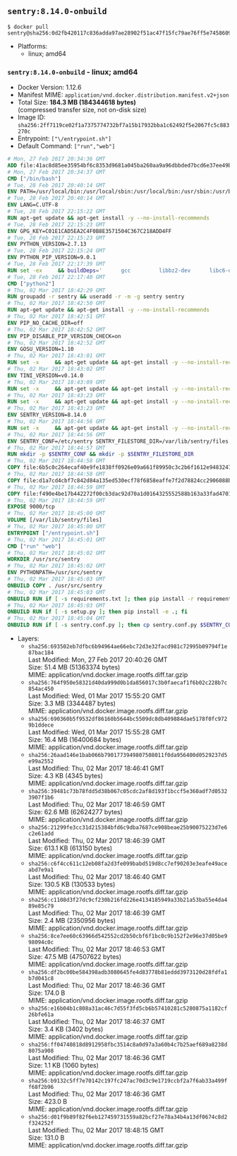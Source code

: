 ## `sentry:8.14.0-onbuild`

```console
$ docker pull sentry@sha256:0d2fb420117c836adda97ae28902f51ac47f15fc79ae76ff5e74586096d46b1a
```

-	Platforms:
	-	linux; amd64

### `sentry:8.14.0-onbuild` - linux; amd64

-	Docker Version: 1.12.6
-	Manifest MIME: `application/vnd.docker.distribution.manifest.v2+json`
-	Total Size: **184.3 MB (184344618 bytes)**  
	(compressed transfer size, not on-disk size)
-	Image ID: `sha256:2ff7119ce02f1a7375774732bf7a15b17932bba1c62492f5e2067fc5c883270c`
-	Entrypoint: `["\/entrypoint.sh"]`
-	Default Command: `["run","web"]`

```dockerfile
# Mon, 27 Feb 2017 20:34:36 GMT
ADD file:41ac8d85ee35954bf6c8353d9681a045ba260aa9a96dbbded7bcd6e37ee49bea in / 
# Mon, 27 Feb 2017 20:34:37 GMT
CMD ["/bin/bash"]
# Tue, 28 Feb 2017 20:40:14 GMT
ENV PATH=/usr/local/bin:/usr/local/sbin:/usr/local/bin:/usr/sbin:/usr/bin:/sbin:/bin
# Tue, 28 Feb 2017 20:40:14 GMT
ENV LANG=C.UTF-8
# Tue, 28 Feb 2017 22:15:22 GMT
RUN apt-get update && apt-get install -y --no-install-recommends 		ca-certificates 		libgdbm3 		libsqlite3-0 		libssl1.0.0 	&& rm -rf /var/lib/apt/lists/*
# Tue, 28 Feb 2017 22:15:23 GMT
ENV GPG_KEY=C01E1CAD5EA2C4F0B8E3571504C367C218ADD4FF
# Tue, 28 Feb 2017 22:15:23 GMT
ENV PYTHON_VERSION=2.7.13
# Tue, 28 Feb 2017 22:15:24 GMT
ENV PYTHON_PIP_VERSION=9.0.1
# Tue, 28 Feb 2017 22:17:39 GMT
RUN set -ex 	&& buildDeps=' 		gcc 		libbz2-dev 		libc6-dev 		libdb-dev 		libgdbm-dev 		libncurses-dev 		libreadline-dev 		libsqlite3-dev 		libssl-dev 		make 		tcl-dev 		tk-dev 		wget 		xz-utils 		zlib1g-dev 	' 	&& apt-get update && apt-get install -y $buildDeps --no-install-recommends && rm -rf /var/lib/apt/lists/* 		&& wget -O python.tar.xz "https://www.python.org/ftp/python/${PYTHON_VERSION%%[a-z]*}/Python-$PYTHON_VERSION.tar.xz" 	&& wget -O python.tar.xz.asc "https://www.python.org/ftp/python/${PYTHON_VERSION%%[a-z]*}/Python-$PYTHON_VERSION.tar.xz.asc" 	&& export GNUPGHOME="$(mktemp -d)" 	&& gpg --keyserver ha.pool.sks-keyservers.net --recv-keys "$GPG_KEY" 	&& gpg --batch --verify python.tar.xz.asc python.tar.xz 	&& rm -r "$GNUPGHOME" python.tar.xz.asc 	&& mkdir -p /usr/src/python 	&& tar -xJC /usr/src/python --strip-components=1 -f python.tar.xz 	&& rm python.tar.xz 		&& cd /usr/src/python 	&& ./configure 		--enable-shared 		--enable-unicode=ucs4 	&& make -j$(nproc) 	&& make install 	&& ldconfig 			&& wget -O /tmp/get-pip.py 'https://bootstrap.pypa.io/get-pip.py' 		&& python2 /tmp/get-pip.py "pip==$PYTHON_PIP_VERSION" 		&& rm /tmp/get-pip.py 	&& pip install --no-cache-dir --upgrade --force-reinstall "pip==$PYTHON_PIP_VERSION" 	&& [ "$(pip list |tac|tac| awk -F '[ ()]+' '$1 == "pip" { print $2; exit }')" = "$PYTHON_PIP_VERSION" ] 		&& find /usr/local -depth 		\( 			\( -type d -a -name test -o -name tests \) 			-o 			\( -type f -a -name '*.pyc' -o -name '*.pyo' \) 		\) -exec rm -rf '{}' + 	&& apt-get purge -y --auto-remove $buildDeps 	&& rm -rf /usr/src/python ~/.cache
# Tue, 28 Feb 2017 22:17:40 GMT
CMD ["python2"]
# Thu, 02 Mar 2017 18:42:29 GMT
RUN groupadd -r sentry && useradd -r -m -g sentry sentry
# Thu, 02 Mar 2017 18:42:50 GMT
RUN apt-get update && apt-get install -y --no-install-recommends         gcc         git         libffi-dev         libjpeg-dev         libpq-dev         libxml2-dev         libxslt-dev         libyaml-dev     && rm -rf /var/lib/apt/lists/*
# Thu, 02 Mar 2017 18:42:51 GMT
ENV PIP_NO_CACHE_DIR=off
# Thu, 02 Mar 2017 18:42:52 GMT
ENV PIP_DISABLE_PIP_VERSION_CHECK=on
# Thu, 02 Mar 2017 18:42:52 GMT
ENV GOSU_VERSION=1.10
# Thu, 02 Mar 2017 18:43:01 GMT
RUN set -x     && apt-get update && apt-get install -y --no-install-recommends wget && rm -rf /var/lib/apt/lists/*     && wget -O /usr/local/bin/gosu "https://github.com/tianon/gosu/releases/download/$GOSU_VERSION/gosu-$(dpkg --print-architecture)"     && wget -O /usr/local/bin/gosu.asc "https://github.com/tianon/gosu/releases/download/$GOSU_VERSION/gosu-$(dpkg --print-architecture).asc"     && export GNUPGHOME="$(mktemp -d)"     && gpg --keyserver ha.pool.sks-keyservers.net --recv-keys B42F6819007F00F88E364FD4036A9C25BF357DD4     && gpg --batch --verify /usr/local/bin/gosu.asc /usr/local/bin/gosu     && rm -r "$GNUPGHOME" /usr/local/bin/gosu.asc     && chmod +x /usr/local/bin/gosu     && gosu nobody true     && apt-get purge -y --auto-remove wget
# Thu, 02 Mar 2017 18:43:02 GMT
ENV TINI_VERSION=v0.14.0
# Thu, 02 Mar 2017 18:43:09 GMT
RUN set -x     && apt-get update && apt-get install -y --no-install-recommends wget && rm -rf /var/lib/apt/lists/*     && wget -O /usr/local/bin/tini "https://github.com/krallin/tini/releases/download/$TINI_VERSION/tini"     && wget -O /usr/local/bin/tini.asc "https://github.com/krallin/tini/releases/download/$TINI_VERSION/tini.asc"     && export GNUPGHOME="$(mktemp -d)"     && gpg --keyserver ha.pool.sks-keyservers.net --recv-keys 6380DC428747F6C393FEACA59A84159D7001A4E5     && gpg --batch --verify /usr/local/bin/tini.asc /usr/local/bin/tini     && rm -r "$GNUPGHOME" /usr/local/bin/tini.asc     && chmod +x /usr/local/bin/tini     && tini -h     && apt-get purge -y --auto-remove wget
# Thu, 02 Mar 2017 18:43:23 GMT
RUN set -x     && apt-get update && apt-get install -y --no-install-recommends make && rm -rf /var/lib/apt/lists/*     && pip install librabbitmq==1.6.1     && python -c 'import librabbitmq'     && apt-get purge -y --auto-remove make
# Thu, 02 Mar 2017 18:43:23 GMT
ENV SENTRY_VERSION=8.14.0
# Thu, 02 Mar 2017 18:44:56 GMT
RUN set -x     && apt-get update && apt-get install -y --no-install-recommends wget g++ && rm -rf /var/lib/apt/lists/*     && mkdir -p /usr/src/sentry     && wget -O /usr/src/sentry/sentry-${SENTRY_VERSION}-py27-none-any.whl "https://github.com/getsentry/sentry/releases/download/${SENTRY_VERSION}/sentry-${SENTRY_VERSION}-py27-none-any.whl"     && wget -O /usr/src/sentry/sentry-${SENTRY_VERSION}-py27-none-any.whl.asc "https://github.com/getsentry/sentry/releases/download/${SENTRY_VERSION}/sentry-${SENTRY_VERSION}-py27-none-any.whl.asc"     && wget -O /usr/src/sentry/sentry_plugins-${SENTRY_VERSION}-py2.py3-none-any.whl "https://github.com/getsentry/sentry/releases/download/${SENTRY_VERSION}/sentry_plugins-${SENTRY_VERSION}-py2.py3-none-any.whl"     && wget -O /usr/src/sentry/sentry_plugins-${SENTRY_VERSION}-py2.py3-none-any.whl.asc "https://github.com/getsentry/sentry/releases/download/${SENTRY_VERSION}/sentry_plugins-${SENTRY_VERSION}-py2.py3-none-any.whl.asc"     && export GNUPGHOME="$(mktemp -d)"     && gpg --keyserver ha.pool.sks-keyservers.net --recv-keys D8749766A66DD714236A932C3B2D400CE5BBCA60     && gpg --batch --verify /usr/src/sentry/sentry-${SENTRY_VERSION}-py27-none-any.whl.asc /usr/src/sentry/sentry-${SENTRY_VERSION}-py27-none-any.whl     && gpg --batch --verify /usr/src/sentry/sentry_plugins-${SENTRY_VERSION}-py2.py3-none-any.whl.asc /usr/src/sentry/sentry_plugins-${SENTRY_VERSION}-py2.py3-none-any.whl     && pip install         /usr/src/sentry/sentry-${SENTRY_VERSION}-py27-none-any.whl         /usr/src/sentry/sentry_plugins-${SENTRY_VERSION}-py2.py3-none-any.whl     && sentry --help     && sentry plugins list     && rm -r "$GNUPGHOME" /usr/src/sentry     && apt-get purge -y --auto-remove wget g++
# Thu, 02 Mar 2017 18:44:56 GMT
ENV SENTRY_CONF=/etc/sentry SENTRY_FILESTORE_DIR=/var/lib/sentry/files
# Thu, 02 Mar 2017 18:44:57 GMT
RUN mkdir -p $SENTRY_CONF && mkdir -p $SENTRY_FILESTORE_DIR
# Thu, 02 Mar 2017 18:44:58 GMT
COPY file:6b5c0c264ecaf40e9fe1838ff0926e09a661f89950c3c2b6f1612e948324733d in /etc/sentry/ 
# Thu, 02 Mar 2017 18:44:58 GMT
COPY file:d1a7cd4cbf7c842d84a135ed530ecf78f6858eaffe7f2d78824cc2906088bdd1 in /etc/sentry/ 
# Thu, 02 Mar 2017 18:44:59 GMT
COPY file:f490e4be17b442272f00cb3dac92d70a1d0164325552588b163a33fad4701f18 in /entrypoint.sh 
# Thu, 02 Mar 2017 18:44:59 GMT
EXPOSE 9000/tcp
# Thu, 02 Mar 2017 18:45:00 GMT
VOLUME [/var/lib/sentry/files]
# Thu, 02 Mar 2017 18:45:00 GMT
ENTRYPOINT ["/entrypoint.sh"]
# Thu, 02 Mar 2017 18:45:01 GMT
CMD ["run" "web"]
# Thu, 02 Mar 2017 18:45:02 GMT
WORKDIR /usr/src/sentry
# Thu, 02 Mar 2017 18:45:02 GMT
ENV PYTHONPATH=/usr/src/sentry
# Thu, 02 Mar 2017 18:45:03 GMT
ONBUILD COPY . /usr/src/sentry
# Thu, 02 Mar 2017 18:45:03 GMT
ONBUILD RUN if [ -s requirements.txt ]; then pip install -r requirements.txt; fi
# Thu, 02 Mar 2017 18:45:03 GMT
ONBUILD RUN if [ -s setup.py ]; then pip install -e .; fi
# Thu, 02 Mar 2017 18:45:04 GMT
ONBUILD RUN if [ -s sentry.conf.py ]; then cp sentry.conf.py $SENTRY_CONF/; fi 	&& if [ -s config.yml ]; then cp config.yml $SENTRY_CONF/; fi
```

-	Layers:
	-	`sha256:693502eb7dfbc6b94964ae66ebc72d3e32facd981c72995b09794f1e87bac184`  
		Last Modified: Mon, 27 Feb 2017 20:40:26 GMT  
		Size: 51.4 MB (51363374 bytes)  
		MIME: application/vnd.docker.image.rootfs.diff.tar.gzip
	-	`sha256:764f950e58321d40da999d0b1da856017c3b0faecaf1f6b02c228b7c854ac450`  
		Last Modified: Wed, 01 Mar 2017 15:55:20 GMT  
		Size: 3.3 MB (3344487 bytes)  
		MIME: application/vnd.docker.image.rootfs.diff.tar.gzip
	-	`sha256:690360b5f9532df86160b5644bc5509dc8db409884dae5178f0fc9729b1ddece`  
		Last Modified: Wed, 01 Mar 2017 15:55:28 GMT  
		Size: 16.4 MB (16400684 bytes)  
		MIME: application/vnd.docker.image.rootfs.diff.tar.gzip
	-	`sha256:26aad146e1bab066b7901773949807508011f0da956400d0529237d5e99a2552`  
		Last Modified: Thu, 02 Mar 2017 18:46:41 GMT  
		Size: 4.3 KB (4345 bytes)  
		MIME: application/vnd.docker.image.rootfs.diff.tar.gzip
	-	`sha256:39481c73b78fdd5d38b067c05cdc2af8d193f1bccf5e360adf7d05323907f1b6`  
		Last Modified: Thu, 02 Mar 2017 18:46:59 GMT  
		Size: 62.6 MB (62624277 bytes)  
		MIME: application/vnd.docker.image.rootfs.diff.tar.gzip
	-	`sha256:21299fe3cc31d215384bfd6c9dba7687ce908beae25b90075223d7e6c2e61add`  
		Last Modified: Thu, 02 Mar 2017 18:46:39 GMT  
		Size: 613.1 KB (613150 bytes)  
		MIME: application/vnd.docker.image.rootfs.diff.tar.gzip
	-	`sha256:c6f4cc611c12eb08fa2d3fe099babd519d8cc7ef90203e3eafe49aceabd7e9a1`  
		Last Modified: Thu, 02 Mar 2017 18:46:40 GMT  
		Size: 130.5 KB (130533 bytes)  
		MIME: application/vnd.docker.image.rootfs.diff.tar.gzip
	-	`sha256:c1108d3f27dc9cf230b216fd226e4134185949a33b21a53ba55e4da489e85c79`  
		Last Modified: Thu, 02 Mar 2017 18:46:39 GMT  
		Size: 2.4 MB (2350956 bytes)  
		MIME: application/vnd.docker.image.rootfs.diff.tar.gzip
	-	`sha256:8ce7ee60c63966d542552cd2b50cbf6f1bc0c9b152f2e96e37d05be998094c0c`  
		Last Modified: Thu, 02 Mar 2017 18:46:53 GMT  
		Size: 47.5 MB (47507622 bytes)  
		MIME: application/vnd.docker.image.rootfs.diff.tar.gzip
	-	`sha256:df2bc00be584398adb3080645fe4d83778b81eddd3973120d28fdfa1b7d041c8`  
		Last Modified: Thu, 02 Mar 2017 18:46:36 GMT  
		Size: 174.0 B  
		MIME: application/vnd.docker.image.rootfs.diff.tar.gzip
	-	`sha256:e16b04b1c808a31ac46c7d55f3fd5cb6b57410281c5280875a1182cf26bfe61a`  
		Last Modified: Thu, 02 Mar 2017 18:46:37 GMT  
		Size: 3.4 KB (3402 bytes)  
		MIME: application/vnd.docker.image.rootfs.diff.tar.gzip
	-	`sha256:ff04740818d8912958fbc3514c8a0d97a3a60b4c7b25aef689a8238d8075a908`  
		Last Modified: Thu, 02 Mar 2017 18:46:36 GMT  
		Size: 1.1 KB (1060 bytes)  
		MIME: application/vnd.docker.image.rootfs.diff.tar.gzip
	-	`sha256:b9132c5ff7e70142c197fc247ac70d3c9e1719ccbf2a7f6ab33a499ff68f2b96`  
		Last Modified: Thu, 02 Mar 2017 18:46:36 GMT  
		Size: 423.0 B  
		MIME: application/vnd.docker.image.rootfs.diff.tar.gzip
	-	`sha256:d01f9b89f82f6eb127459731559a82bcf27e78a34b4a13df0674c8d2f324252f`  
		Last Modified: Thu, 02 Mar 2017 18:48:15 GMT  
		Size: 131.0 B  
		MIME: application/vnd.docker.image.rootfs.diff.tar.gzip
